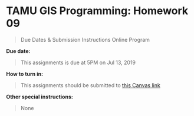 # TAMU GIS Programming: Homework 09  
> Due Dates & Submission Instructions
> Online Program

**Due date:**
> This assignments is due at 5PM on Jul 13, 2019

**How to turn in:**
> This assignments should be submitted to [this Canvas link](http://somecanvaslink.com)

**Other special instructions:**
> None
